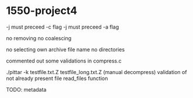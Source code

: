 1550-project4
=============

-j must preceed -c flag
-j must preceed -a flag

no removing
no coalescing

no selecting own archive file name
no directories

commented out some validations in compress.c


./pittar -k testfile.txt.Z testfile_long.txt.Z (manual decompress)
validation of not already present file
read_files function

TODO: metadata

